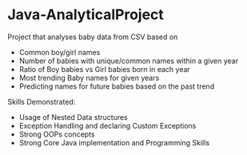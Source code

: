 # Java-AnalyticalProject
Project that analyses baby data from CSV based on 
 - Common boy/girl names
 - Number of babies with unique/common names within a given year
 - Ratio of Boy babies vs Girl babies born in each year
 - Most trending Baby names for given years
 - Predicting names for future babies based on the past trend
 
Skills Demonstrated:
  - Usage of Nested Data structures
  - Exception Handling and declaring Custom Exceptions
  - Strong OOPs concepts
  - Strong Core Java implementation and Programming Skills

